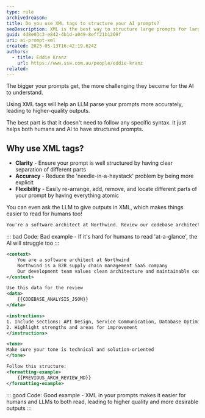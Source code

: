 ```yaml
---
type: rule
archivedreason:
title: Do you use XML tags to structure your AI prompts?
seoDescription: XML is the best way to structure large prompts for large language models LLMs AI
guid: 4d8e03c3-e842-4b1d-a049-8eff21b1209f
uri: ai-prompt-xml
created: 2025-05-13T16:42:19.624Z
authors:
  - title: Eddie Kranz
    url: https://www.ssw.com.au/people/eddie-kranz
related:
---
```


The bigger your prompts get, the more challenging they become for the AI to understand. 

Using XML tags will help an LLM parse your prompts more accurately, leading to higher-quality outputs.

The best part is that it doesn't need to follow any specific syntax. It just helps both humans and AI to have structured prompts.
            
<!--endintro-->

## Why use XML tags?

- **Clarity** - Ensure your prompt is well structured by having clear separation of different parts
- **Accuracy** - Reduce the 'needle-in-a-haystack' problem by being more explicit
- **Flexibility** - Easily re-arrange, add, remove, and locate different parts of your prompt by having everything atomic

You can even ask the LLM to give outputs in XML, which makes things easier to read for humans too!

``` html
You're a software architect at Northwind. Review our codebase architecture and suggest improvements to our microservices. Include sections on API Design, Service Communication, and Database Optimization, referencing our current architecture document: {{ARCHITECTURE_DOC}}. Use the latest performance metrics from: {{PERFORMANCE_DASHBOARD}}. The review should be technical, actionable, and highlight key issues and opportunities. Focus on identifying scalability bottlenecks and providing strategic recommendations for the next sprint.
```
::: bad
Code: Bad example - If it's hard for humans to read 'at-a-glance', the AI will struggle too
:::

```xml
<context>
    You are a software architect at Northwind
    Northwind is a B2B supply chain management SaaS company
    Our development team values clean architecture and maintainable code
</context>

Use this data for the review
<data>
    {{CODEBASE_ANALYSIS_JSON}}
</data>

<instructions>
1. Include sections: API Design, Service Communication, Database Optimization
2. Highlight strengths and areas for improvement
</instructions>

<tone>
Make sure your tone is technical and solution-oriented
</tone>

Follow this structure:
<formatting-example>
    {{PREVIOUS_ARCH_REVIEW_MD}}
</formatting-example>
```
::: good
Code: Good example - XML in your prompts makes it easier for humans and LLMs to both read, leading to higher quality and more desirable outputs
:::
